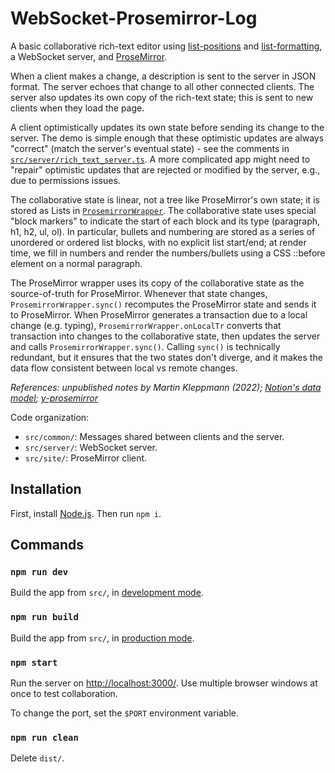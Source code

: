 # WebSocket-Prosemirror-Log

A basic collaborative rich-text editor using [list-positions](https://github.com/mweidner037/list-positions#readme) and [list-formatting](https://github.com/mweidner037/list-formatting#readme), a WebSocket server, and [ProseMirror](https://prosemirror.net/).

When a client makes a change, a description is sent to the server in JSON format. The server echoes that change to all other connected clients. The server also updates its own copy of the rich-text state; this is sent to new clients when they load the page.

A client optimistically updates its own state before sending its change to the server. The demo is simple enough that these optimistic updates are always "correct" (match the server's eventual state) - see the comments in [`src/server/rich_text_server.ts`](./src/server/rich_text_server.ts). A more complicated app might need to "repair" optimistic updates that are rejected or modified by the server, e.g., due to permissions issues.

The collaborative state is linear, not a tree like ProseMirror's own state; it is stored as Lists in [`ProsemirrorWrapper`](./src/site/prosemirror_wrapper.ts). The collaborative state uses special "block markers" to indicate the start of each block and its type (paragraph, h1, h2, ul, ol). In particular, bullets and numbering are stored as a series of unordered or ordered list blocks, with no explicit list start/end; at render time, we fill in numbers and render the numbers/bullets using a CSS ::before element on a normal paragraph.

The ProseMirror wrapper uses its copy of the collaborative state as the source-of-truth for ProseMirror. Whenever that state changes, `ProsemirrorWrapper.sync()` recomputes the ProseMirror state and sends it to ProseMirror. When ProseMirror generates a transaction due to a local change (e.g. typing), `ProsemirrorWrapper.onLocalTr` converts that transaction into changes to the collaborative state, then updates the server and calls `ProsemirrorWrapper.sync()`. Calling `sync()` is technically redundant, but it ensures that the two states don't diverge, and it makes the data flow consistent between local vs remote changes.

_References: unpublished notes by Martin Kleppmann (2022); [Notion's data model](https://www.notion.so/blog/data-model-behind-notion); [y-prosemirror](https://github.com/yjs/y-prosemirror)_

Code organization:

- `src/common/`: Messages shared between clients and the server.
- `src/server/`: WebSocket server.
- `src/site/`: ProseMirror client.

## Installation

First, install [Node.js](https://nodejs.org/). Then run `npm i`.

## Commands

### `npm run dev`

Build the app from `src/`, in [development mode](https://webpack.js.org/guides/development/).

### `npm run build`

Build the app from `src/`, in [production mode](https://webpack.js.org/guides/production/).

### `npm start`

Run the server on [http://localhost:3000/](http://localhost:3000/). Use multiple browser windows at once to test collaboration.

To change the port, set the `$PORT` environment variable.

### `npm run clean`

Delete `dist/`.
